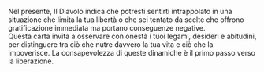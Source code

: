 Nel presente, Il Diavolo indica che potresti sentirti intrappolato in una situazione che limita la tua libertà o che sei tentato da scelte che offrono gratificazione immediata ma portano conseguenze negative.  
Questa carta invita a osservare con onestà i tuoi legami, desideri e abitudini, per distinguere tra ciò che nutre davvero la tua vita e ciò che la impoverisce. La consapevolezza di queste dinamiche è il primo passo verso la liberazione.
